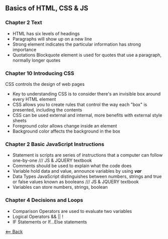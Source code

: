 ## Basics of HTML, CSS & JS

### Chapter 2 Text
- HTML has six levels of headings
- Paragraphs will show up on a new line
- Strong element indicates the particular information has strong importance
- Quotations Blockquote element is used for quotes that use a paragraph, normally longer quotes

### Chapter 10 Introducing CSS
CSS controls the design of web pages
- Key to understanding CSS is to consider there's an invisible box around every HTML element
- CSS allows you to create rules that control the way each "box"  is presented, including the contents
- CSS can be used external and internal, more benefits with external style sheets
- Foreground color allows change inside an element
- Background color affects the background in the box

### Chapter 2 Basic JavaScript Instructions
- Statement is scripts are series of instructions that a computer can follow one-by-one /// JS & JQUERY textbook
- Comments should be used to explain what the code does
- Variable hold data and value, announce variables by using ***var***
- Data Types JavaScript distinguishes between numbers, strings and true or false values known as booleans /// JS & JQUERY textbook
- Variables can store numbers, strings, boolean

### Chapter 4 Decisions and Loops
- Comparison Operators are used to evaluate two variables
- Logical Operators && || !
- IF Statements or If...Else statements

[<== Back](README.md)

